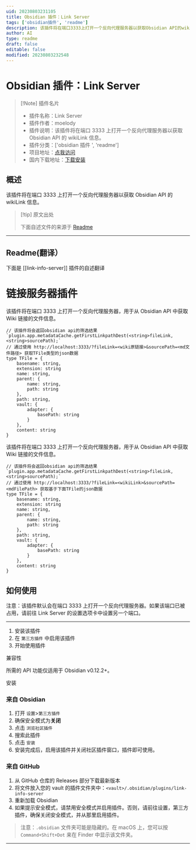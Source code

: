 ```yaml
---
uid: 20230803231105
title: Obsidian 插件：Link Server
tags: ['obsidian插件', 'readme']
description: 该插件将在端口3333上打开一个反向代理服务器以获取Obsidian API的wikiLink信息。
author: AI
type: readme
draft: false
editable: false
modified: 20230803232548
---
```


# Obsidian 插件：Link Server

> [!Note] 插件名片
> - 插件名称：Link Server
> - 插件作者：moelody
> - 插件说明：该插件将在端口 3333 上打开一个反向代理服务器以获取 Obsidian API 的 wikiLink 信息。
> - 插件分类：['obsidian 插件 ', 'readme']
> - 项目地址：[点我访问](https://github.com/moelody/link-to-obsidian)
> - 国内下载地址：[下载安装](https://pkmer.cn/products/plugin/pluginMarket/?link-info-server)

## 概述

该插件将在端口 3333 上打开一个反向代理服务器以获取 Obsidian API 的 wikiLink 信息。

> [!tip] 原文出处
>
>下面自述文件的来源于 [Readme](https://ghproxy.net/https://raw.githubusercontent.com/moelody/link-to-server/master/README.md)
>

---

## Readme(翻译）

下面是 [[link-info-server]] 插件的自述翻译

# 链接服务器插件

该插件将在端口 3333 上打开一个反向代理服务器，用于从 Obsidian API 中获取 Wiki 链接的文件信息。

```
// 该插件将会返回obsidian api的筛选结果 `plugin.app.metadataCache.getFirstLinkpathDest(<string>fileLink, <string>sourcePath);`
// 通过使用 http://localhost:3333/?fileLink=<wiki原链接>&sourcePath=<md文件路径> 获取TFile类型的json数据
type TFile = {
    basename: string,
    extension: string
    name: string, 
    parent: {
        name: string,
        path: string
    },
    path: string,
    vault: {
        adapter: {
            basePath: string
        }
    },
    content: string
}
```

该插件将在端口 3333 上打开一个反向代理服务器，用于从 Obsidian API 中获取 Wiki 链接的文件信息。

```
// 该插件将会返回obsidian api的筛选结果 `plugin.app.metadataCache.getFirstLinkpathDest(<string>fileLink, <string>sourcePath);`
// 通过使用 http://localhost:3333/?fileLink=<wikiLink>&sourcePath=<mdFilePath> 获取基于下面TFile的json数据
type TFile = {
    basename: string,
    extension: string
    name: string, 
    parent: {
        name: string,
        path: string
    },
    path: string,
    vault: {
        adapter: {
            basePath: string
        }
    },
    content: string
}
```

## 如何使用

注意：该插件默认会在端口 3333 上打开一个反向代理服务器。如果该端口已被占用，请前往 Link Server 的设置选项卡中设置另一个端口。

***

1. 安装该插件
2. 在 `第三方插件` 中启用该插件
3. 开始使用插件

兼容性

所需的 API 功能仅适用于 Obsidian v0.12.2+。

安装

### 来自 Obsidian

1. 打开 `设置`>`第三方插件`
2. 确保安全模式为**关闭**
3. 点击 `浏览社区插件`
4. 搜索此插件
5. 点击 `安装`
6. 安装完成后，启用该插件并关闭社区插件窗口，插件即可使用。

### 来自 GitHub

1. 从 GitHub 仓库的 Releases 部分下载最新版本
2. 将文件放入您的 vault 的插件文件夹中：`<vault>/.obsidian/plugins/link-info-server`
3. 重新加载 Obsidian
4. 如果提示安全模式，请禁用安全模式并启用插件。否则，请前往设置，第三方插件，确保关闭安全模式，并从那里启用插件。

> 注意：`.obsidian` 文件夹可能是隐藏的。在 macOS 上，您可以按 `Command+Shift+Dot` 来在 Finder 中显示该文件夹。

***



